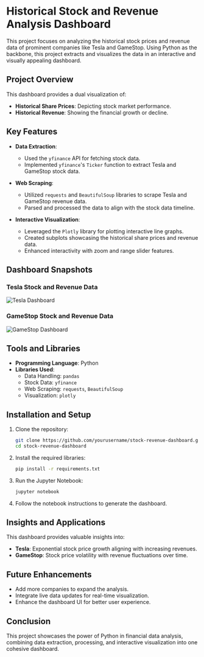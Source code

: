 
# Historical Stock and Revenue Analysis Dashboard

This project focuses on analyzing the historical stock prices and revenue data of prominent companies like Tesla and GameStop. Using Python as the backbone, this project extracts and visualizes the data in an interactive and visually appealing dashboard.

## Project Overview

This dashboard provides a dual visualization of:
- **Historical Share Prices**: Depicting stock market performance.
- **Historical Revenue**: Showing the financial growth or decline.

## Key Features

- **Data Extraction**:
  - Used the `yfinance` API for fetching stock data.
  - Implemented `yfinance`'s `Ticker` function to extract Tesla and GameStop stock data.
  
- **Web Scraping**:
  - Utilized `requests` and `BeautifulSoup` libraries to scrape Tesla and GameStop revenue data.
  - Parsed and processed the data to align with the stock data timeline.

- **Interactive Visualization**:
  - Leveraged the `Plotly` library for plotting interactive line graphs.
  - Created subplots showcasing the historical share prices and revenue data.
  - Enhanced interactivity with zoom and range slider features.

## Dashboard Snapshots

### Tesla Stock and Revenue Data
![Tesla Dashboard](TESLA.png)

### GameStop Stock and Revenue Data
![GameStop Dashboard](GAMESTOP.png)

## Tools and Libraries

- **Programming Language**: Python
- **Libraries Used**:
  - Data Handling: `pandas`
  - Stock Data: `yfinance`
  - Web Scraping: `requests`, `BeautifulSoup`
  - Visualization: `plotly`

## Installation and Setup

1. Clone the repository:
   ```bash
   git clone https://github.com/yourusername/stock-revenue-dashboard.git
   cd stock-revenue-dashboard
   ```

2. Install the required libraries:
   ```bash
   pip install -r requirements.txt
   ```

3. Run the Jupyter Notebook:
   ```bash
   jupyter notebook
   ```

4. Follow the notebook instructions to generate the dashboard.

## Insights and Applications

This dashboard provides valuable insights into:
- **Tesla**: Exponential stock price growth aligning with increasing revenues.
- **GameStop**: Stock price volatility with revenue fluctuations over time.

## Future Enhancements

- Add more companies to expand the analysis.
- Integrate live data updates for real-time visualization.
- Enhance the dashboard UI for better user experience.

## Conclusion

This project showcases the power of Python in financial data analysis, combining data extraction, processing, and interactive visualization into one cohesive dashboard.
